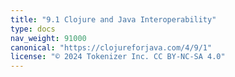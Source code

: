 ```yaml
---
title: "9.1 Clojure and Java Interoperability"
type: docs
nav_weight: 91000
canonical: "https://clojureforjava.com/4/9/1"
license: "© 2024 Tokenizer Inc. CC BY-NC-SA 4.0"
---
```


